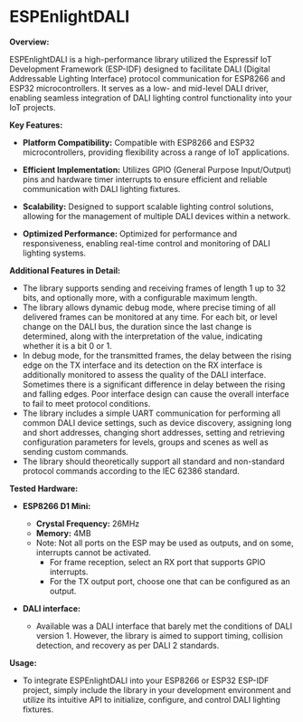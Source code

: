 <!--  preview use F1 -> Markdown preview -->

# ESPEnlightDALI

**Overview:**

ESPEnlightDALI is a high-performance library utilized the Espressif IoT Development Framework (ESP-IDF)
designed to facilitate DALI (Digital Addressable Lighting Interface) protocol communication for ESP8266 and ESP32 microcontrollers.
It serves as a low- and mid-level DALI driver, enabling seamless integration of DALI lighting control functionality into your IoT projects.

**Key Features:**

- **Platform Compatibility:** Compatible with ESP8266 and ESP32 microcontrollers, providing flexibility across a range of IoT applications.

- **Efficient Implementation:** Utilizes GPIO (General Purpose Input/Output) pins and hardware timer interrupts to ensure efficient and reliable communication with DALI lighting fixtures.

- **Scalability:** Designed to support scalable lighting control solutions, allowing for the management of multiple DALI devices within a network.

- **Optimized Performance:** Optimized for performance and responsiveness, enabling real-time control and monitoring of DALI lighting systems.



**Additional Features in Detail:**
- The library supports sending and receiving frames of length 1 up to 32 bits, and optionally more, with a configurable maximum length.
- The library allows dynamic debug mode, where precise timing of all delivered frames can be monitored at any time. For each bit, or level change on the DALI bus, the duration since the last change is determined, along with the interpretation of the value, indicating whether it is a bit 0 or 1.
- In debug mode, for the transmitted frames, the delay between the rising edge on the TX interface and its detection on the RX interface is additionally monitored to assess the quality of the DALI interface. Sometimes there is a significant difference in delay between the rising and falling edges. Poor interface design can cause the overall interface to fail to meet protocol conditions.
- The library includes a simple UART communication for performing all common DALI device settings, such as device discovery, assigning long and short addresses,
changing short addresses, setting and retrieving configuration parameters for levels, groups and scenes as well as sending custom commands.
- The library should theoretically support all standard and non-standard protocol commands according to the IEC 62386 standard.

**Tested Hardware:**

- **ESP8266 D1 Mini:**
  - **Crystal Frequency:** 26MHz
  - **Memory:** 4MB
  - Note: Not all ports on the ESP may be used as outputs, and on some, interrupts cannot be activated.
    - For frame reception, select an RX port that supports GPIO interrupts.
    - For the TX output port, choose one that can be configured as an output.

- **DALI interface:**
  - Available was a DALI interface that barely met the conditions of DALI version 1. However, the library is aimed to support timing, collision detection, and recovery as per DALI 2 standards.


**Usage:**

- To integrate ESPEnlightDALI into your ESP8266 or ESP32 ESP-IDF project, simply include the library in your development environment and utilize its intuitive API to initialize, configure, and control DALI lighting fixtures.
